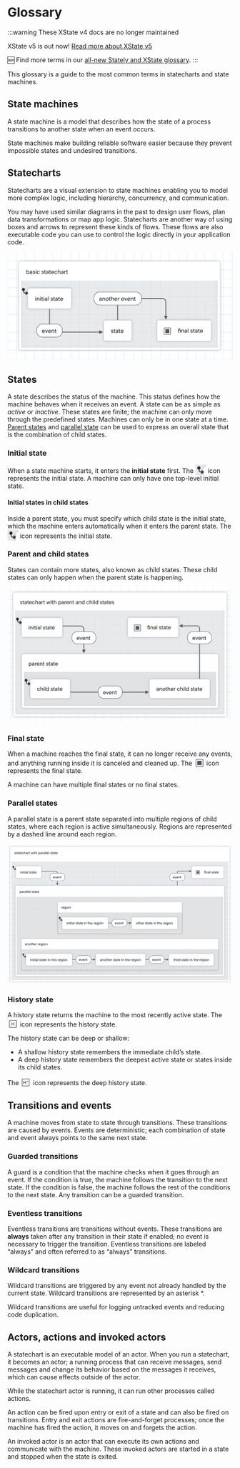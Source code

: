 # Glossary

:::warning These XState v4 docs are no longer maintained

XState v5 is out now! [Read more about XState v5](https://stately.ai/blog/2023-12-01-xstate-v5)

🆕 Find more terms in our [all-new Stately and XState glossary](https://stately.ai/docs/glossary).
:::

This glossary is a guide to the most common terms in statecharts and state machines.

## State machines

A state machine is a model that describes how the state of a process transitions to another state when an event occurs.

State machines make building reliable software easier because they prevent impossible states and undesired transitions.

## Statecharts

Statecharts are a visual extension to state machines enabling you to model more complex logic, including hierarchy, concurrency, and communication.

You may have used similar diagrams in the past to design user flows, plan data transformations or map app logic. Statecharts are another way of using boxes and arrows to represent these kinds of flows. These flows are also executable code you can use to control the logic directly in your application code.

![basic statechart with an initial state transitioning through an event to another state, then transitioning through another event to a final state.](./basic-statechart.png)

## States

A state describes the status of the machine. This status defines how the machine behaves when it receives an event. A state can be as simple as _active_ or _inactive_. These states are finite; the machine can only move through the predefined states. Machines can only be in one state at a time. [Parent states](#parent-and-child-states) and [parallel state](#parallel-states) can be used to express an overall state that is the combination of child states.

### Initial state

When a state machine starts, it enters the **initial state** first. The <img alt='filled circle with an arrow pointing from the circle to the initial state' src='./initial-state-icon.png' height='24' width='24' style='display: inline; margin-bottom: -5px' /> icon represents the initial state. A machine can only have one top-level initial state.

<!-- What a state might be -->

#### Initial states in child states

Inside a parent state, you must specify which child state is the initial state, which the machine enters automatically when it enters the parent state. The <img alt='filled circle with an arrow pointing from the circle to the initial state' src='./initial-state-icon.png' height='24' width='24' style='display: inline; margin-bottom: -5px' /> icon represents the initial state.

<!-- What is a typical initial state -->

### Parent and child states

States can contain more states, also known as child states. These child states can only happen when the parent state is happening.

<!-- Why you might use parent and child states -->

![statechart with an initial state transitioning through an event to a parent state which contains two states. The second state transitions through an event to the final state.](./statechart-with-parent-and-child-states.png)

### Final state

When a machine reaches the final state, it can no longer receive any events, and anything running inside it is canceled and cleaned up. The <img alt='box with a surrounding border' src='./final-state-icon.png' height='24' width='24' style='display: inline; margin-bottom: -6px' /> icon represents the final state.

A machine can have multiple final states or no final states.

<!-- What makes a typical final state, and when might you have no final states or multiple final states -->

### Parallel states

A parallel state is a parent state separated into multiple regions of child states, where each region is active simultaneously. Regions are represented by a dashed line around each region.

<!-- Why you might use parallel states -->

![basic statechart with an initial state transitioning through an event to a parallel state which contains two regions. Each region has its own states. There’s an event from the parallel state which ends in the final state.](./statechart-with-parallel-state.png)

### History state

A history state returns the machine to the most recently active state. The <img alt='box with an H inside' src='./history-state-icon.png' height='24' width='24' style='display: inline; margin-bottom: -6px' /> icon represents the history state.

The history state can be deep or shallow:

- A shallow history state remembers the immediate child’s state.
- A deep history state remembers the deepest active state or states inside its child states.

The <img alt='box with an H and asterisk inside' src='./deep-history-state-icon.png' height='24' width='24' style='display: inline; margin-bottom: -6px' /> icon represents the deep history state.

<!-- What you might use a shallow history state for -->

<!-- What you might use a deep history state for -->

## Transitions and events

A machine moves from state to state through transitions. These transitions are caused by events. Events are deterministic; each combination of state and event always points to the same next state.

<!-- What is a typical event -->

### Guarded transitions

A guard is a condition that the machine checks when it goes through an event. If the condition is true, the machine follows the transition to the next state. If the condition is false, the machine follows the rest of the conditions to the next state. Any transition can be a guarded transition.

<!-- What you might use a guard for -->

### Eventless transitions

Eventless transitions are transitions without events. These transitions are **always** taken after any transition in their state if enabled; no event is necessary to trigger the transition. Eventless transitions are labeled “always” and often referred to as “always” transitions.

<!-- What you might use an eventless transition for -->

### Wildcard transitions

Wildcard transitions are triggered by any event not already handled by the current state. Wildcard transitions are represented by an asterisk \*.

Wildcard transitions are useful for logging untracked events and reducing code duplication.

<!-- What you might use a wildcard transition for -->

<!-- #### Partial wildcard transitions -->

<!-- Will be in v5 -->

<!-- ### Raised events -->

<!-- Will be in v5 -->

## Actors, actions and invoked actors

A statechart is an executable model of an actor. When you run a statechart, it becomes an actor; a running process that can receive messages, send messages and change its behavior based on the messages it receives, which can cause effects outside of the actor.

While the statechart actor is running, it can run other processes called actions.

An action can be fired upon entry or exit of a state and can also be fired on transitions. Entry and exit actions are fire-and-forget processes; once the machine has fired the action, it moves on and forgets the action.

<!-- What you might use an action (on a state) for -->

<!-- What you might use an action transition for -->

An invoked actor is an actor that can execute its own actions and communicate with the machine. These invoked actors are started in a state and stopped when the state is exited.
